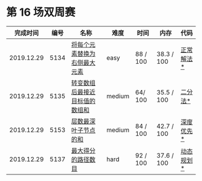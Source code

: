 # 第 16 场双周赛

**完成时间**|**编号**|**名称**|**难度**|**时间**|**内存**|**代码**
--------|--------|--------|------------|--------|--------|--------
2019.12.29|5134|[将每个元素替换为右侧最大元素](/第%2016%20场双周赛/5134.%20将每个元素替换为右侧最大元素/question.md)|easy|88 / 100|38.3 / 100|[正常解法*](/第%2016%20场双周赛/5134.%20将每个元素替换为右侧最大元素/javascript/ac_v1.js)
2019.12.29|5135|[转变数组后最接近目标值的数组和](/第%2016%20场双周赛/5135.%20转变数组后最接近目标值的数组和/question.md)|medium|64/ 100|35.5 / 100|[二分法*](/第%2016%20场双周赛/5135.%20转变数组后最接近目标值的数组和/javascript/ac_v1.js)
2019.12.29|5153|[层数最深叶子节点的和](/第%2016%20场双周赛/5153.%20层数最深叶子节点的和/question.md)|medium|84 / 100|42.7 / 100|[深度优先*](/第%2016%20场双周赛/5153.%20层数最深叶子节点的和/javascript/ac_v1.js)
2019.12.29|5137|[最大得分的路径数目](/第%2016%20场双周赛/5137.%20最大得分的路径数目/question.md)|hard|92 / 100|37.6 / 100|[动态规划*](/第%2016%20场双周赛/5137.%20最大得分的路径数目/javascript/ac_v1.js)
